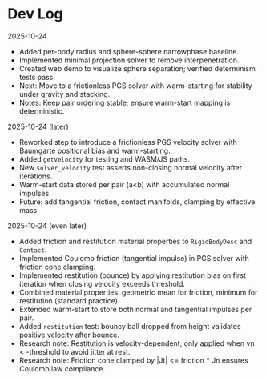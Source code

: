# Dev Log

2025-10-24

- Added per-body radius and sphere-sphere narrowphase baseline.
- Implemented minimal projection solver to remove interpenetration.
- Created web demo to visualize sphere separation; verified determinism tests pass.
- Next: Move to a frictionless PGS solver with warm-starting for stability under gravity and stacking.
- Notes: Keep pair ordering stable; ensure warm-start mapping is deterministic.

2025-10-24 (later)

- Reworked step to introduce a frictionless PGS velocity solver with Baumgarte positional bias and warm-starting.
- Added `getVelocity` for testing and WASM/JS paths.
- New `solver_velocity` test asserts non-closing normal velocity after iterations.
- Warm-start data stored per pair (a<b) with accumulated normal impulses.
- Future: add tangential friction, contact manifolds, clamping by effective mass.

2025-10-24 (even later)

- Added friction and restitution material properties to `RigidBodyDesc` and `Contact`.
- Implemented Coulomb friction (tangential impulse) in PGS solver with friction cone clamping.
- Implemented restitution (bounce) by applying restitution bias on first iteration when closing velocity exceeds threshold.
- Combined material properties: geometric mean for friction, minimum for restitution (standard practice).
- Extended warm-start to store both normal and tangential impulses per pair.
- Added `restitution` test: bouncy ball dropped from height validates positive velocity after bounce.
- Research note: Restitution is velocity-dependent; only applied when vn < -threshold to avoid jitter at rest.
- Research note: Friction cone clamped by |Jt| <= friction * Jn ensures Coulomb law compliance.
